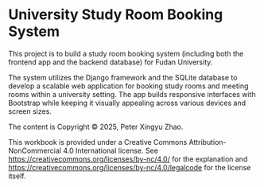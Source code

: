 # University Study Room Booking System

This project is to build a study room booking system (including both the frontend app and the backend database) for Fudan University.

The system utilizes the Django framework and the SQLite database to develop a scalable web application for booking study rooms and meeting rooms within a university setting. The app builds responsive interfaces with Bootstrap while keeping it visually appealing across various devices and screen sizes.

The content is Copyright &copy; 2025, Peter Xingyu Zhao.

This workbook is provided under a Creative Commons Attribution-NonCommercial 4.0 International license. See https://creativecommons.org/licenses/by-nc/4.0/ for the explanation and https://creativecommons.org/licenses/by-nc/4.0/legalcode for the license itself.
